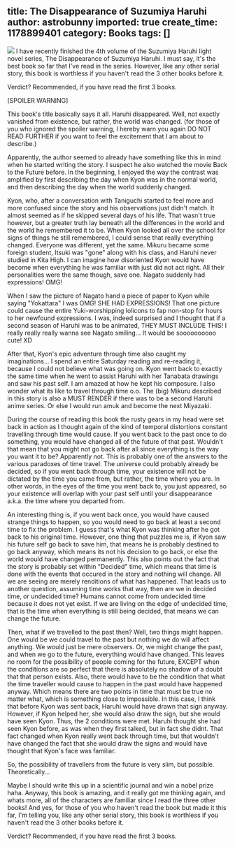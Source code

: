 title: The Disappearance of Suzumiya Haruhi
author: astrobunny
imported: true
create_time: 1178899401
category: Books
tags: []
---
 ![](wp-images/old/albums/random/Sh_v4_illust_01.jpg) I have recently finished the 4th volume of the Suzumiya Haruhi light novel series, The Disappearance of Suzumiya Haruhi. I must say, it's the best book so far that I've read in the series. However, like any other serial story, this book is worthless if you haven't read the 3 other books before it.  
  
Verdict? Recommended, if you have read the first 3 books.  
  
[SPOILER WARNING]  
<!--more-->  
  
This book's title basically says it all. Haruhi disappeared. Well, not exactly vanished from existence, but rather, the world was changed. (for those of you who ignored the spoiler warning, I hereby warn you again DO NOT READ FURTHER if you want to feel the excitement that I am about to describe.)  
  
Apparently, the author seemed to already have something like this in mind when he started writing the story. I suspect he also watched the movie Back to the Future before. In the beginning, I enjoyed the way the contrast was amplified by first describing the day when Kyon was in the normal world, and then describing the day when the world suddenly changed.  
  
Kyon, who, after a conversation with Taniguchi started to feel more and more confused since the story and his observations just didn't match. It almost seemed as if he skipped several days of his life. That wasn't true however, but a greater truth lay beneath all the differences in the world and the world he remembered it to be. When Kyon looked all over the school for signs of things he still remembered, I could sense that really everything changed. Everyone was different, yet the same. Mikuru became some foreign student, Itsuki was "gone" along with his class, and Haruhi never studied in Kita High. I can imagine how disoriented Kyon would have become when everything he was familiar with just did not act right. All their personalities were the same though, save one. Nagato suddenly had expressions! OMG!  
  
When I saw the picture of Nagato hand a piece of paper to Kyon while saying "Yokattara" I was OMG! SHE HAD EXPRESSIONS! That one picture could cause the entire Yuki-worshipping lolicons to fap non-stop for hours to her newfound expressions. I was, indeed surprised and I thought that if a second season of Haruhi was to be animated, THEY MUST INCLUDE THIS! I really really really wanna see Nagato smiling... It would be soooooooooo cute! XD  
  
After that, Kyon's epic adventure through time also caught my imaginations... I spend an entire Saturday reading and re-reading it, because I could not believe what was going on. Kyon went back to exactly the same time when he went to assist Haruhi with her Tanabata drawings and saw his past self. I am amazed at how he kept his composure. I also wonder what its like to travel through time o.o. The (big) Mikuru described in this story is also a MUST RENDER if there was to be a second Haruhi anime series. Or else I would run amuk and become the next Miyazaki.  
  
During the course of reading this book the rusty gears in my head were set back in action as I thought again of the kind of temporal distortions constant travelling through time would cause. If you went back to the past once to do something, you would have changed all of the future of that past. Wouldn't that mean that you might not go back after all since everything is the way you want it to be? Apparently not. This is probably one of the answers to the various paradoxes of time travel. The universe could probably already be decided, so if you went back through time, your existence will not be dictated by the time you came from, but rather, the time where you are. In other words, in the eyes of the time you went back to, you just appeared, so your existence will overlap with your past self until your disappearance a.k.a. the time where you departed from.  
  
An interesting thing is, if you went back once, you would have caused strange things to happen, so you would need to go back at least a second time to fix the problem. I guess that's what Kyon was thinking after he got back to his original time. However, one thing that puzzles me is, if Kyon saw his future self go back to save him, that means he is probably destined to go back anyway, which means its not his decision to go back, or else the world would have changed permanently. This also points out the fact that the story is probably set within "Decided" time, which means that time is done with the events that occured in the story and nothing will change. All we are seeing are merely renditions of what has happened. That leads us to another question, assuming time works that way, then are we in decided time, or undecided time? Humans cannot come from undecided time because it does not yet exist. If we are living on the edge of undecided time, that is the time when everything is still being decided, that means we can change the future.  
  
Then, what if we travelled to the past then? Well, two things might happen. One would be we could travel to the past but nothing we do will affect anything. We would just be mere observers. Or, we might change the past, and when we go to the future, everything would have changed. This leaves no room for the possibility of people coming for the future, EXCEPT when the conditions are so perfect that there is absolutely no shadow of a doubt that that person exists. Also, there would have to be the condition that what the time traveller would cause to happen in the past would have happened anyway. Which means there are two points in time that must be true no matter what, which is something close to impossible. In this case, I think that before Kyon was sent back, Haruhi would have drawn that sign anyway. However, if Kyon helped her, she would also draw the sign, but she would have seen Kyon. Thus, the 2 conditions were met. Haruhi thought she had seen Kyon before, as was when they first talked, but in fact she didnt. That fact changed when Kyon really went back through time, but that wouldn't have changed the fact that she would draw the signs and would have thought that Kyon's face was familiar.  
  
So, the possibility of travellers from the future is very slim, but possible. Theoretically...  
  
Maybe I should write this up in a scientific journal and win a nobel prize haha. Anyway, this book is amazing, and it really got me thinking again, and whats more, all of the characters are familiar since I read the three other books! And yes, for those of you who haven't read the book but made it this far, I'm telling you, like any other serial story, this book is worthless if you haven't read the 3 other books before it.  
  
Verdict? Recommended, if you have read the first 3 books.